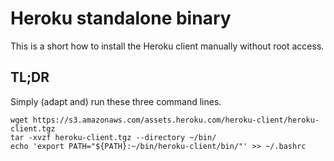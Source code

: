 # Heroku standalone binary

This is a short how to install the Heroku client manually without root access.

## TL;DR
Simply (adapt and) run these three command lines.
```
wget https://s3.amazonaws.com/assets.heroku.com/heroku-client/heroku-client.tgz
tar -xvzf heroku-client.tgz --directory ~/bin/
echo 'export PATH="${PATH}:~/bin/heroku-client/bin/"' >> ~/.bashrc
```
